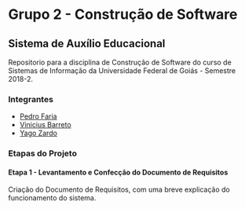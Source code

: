 ﻿#  Grupo 2 - Construção de Software
## Sistema de Auxílio Educacional 
Repositorio para a disciplina de Construção de Software do curso de Sistemas de Informação da Universidade Federal de Goiás - Semestre 2018-2.
### Integrantes
* [Pedro Faria](https://github.com/pedrooofaria) 
* [Vinicius Barreto](https://github.com/viniiciusbc)
* [Yago Zardo](https://github.com/yagozardo)

### Etapas do Projeto
#### Etapa 1 - Levantamento e Confecção do Documento de Requisitos
Criação do Documento de Requisitos, com uma breve explicação do funcionamento do sistema.
